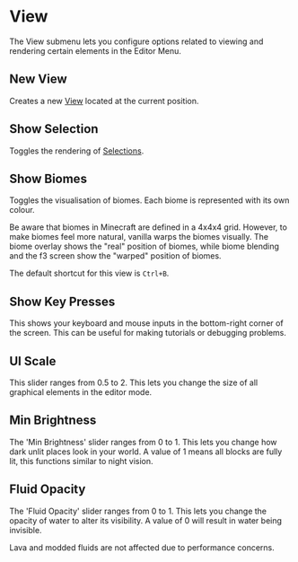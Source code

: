 # View

The View submenu lets you configure options related to viewing and rendering certain elements in the Editor Menu.

## New View

Creates a new [View](/editor/windows/views.md) located at the current position.

## Show Selection

Toggles the rendering of [Selections](/editor/selections.md).

## Show Biomes

Toggles the visualisation of biomes. Each biome is represented with its own colour.

Be aware that biomes in Minecraft are defined in a 4x4x4 grid. However, to make biomes feel more natural, vanilla warps the biomes visually. The biome overlay shows the "real" position of biomes, while biome blending and the f3 screen show the "warped" position of biomes.

The default shortcut for this view is `Ctrl+B`.

## Show Key Presses

This shows your keyboard and mouse inputs in the bottom-right corner of the screen. This can be useful for making tutorials or debugging problems.

## UI Scale

This slider ranges from 0.5 to 2. This lets you change the size of all graphical elements in the editor mode.

## Min Brightness

The 'Min Brightness' slider ranges from 0 to 1. This lets you change how dark unlit places look in your world. A value of 1 means all blocks are fully lit, this functions similar to night vision.

## Fluid Opacity

The 'Fluid Opacity' slider ranges from 0 to 1. This lets you change the opacity of water to alter its visibility. A value of 0 will result in water being invisible.

Lava and modded fluids are not affected due to performance concerns.
